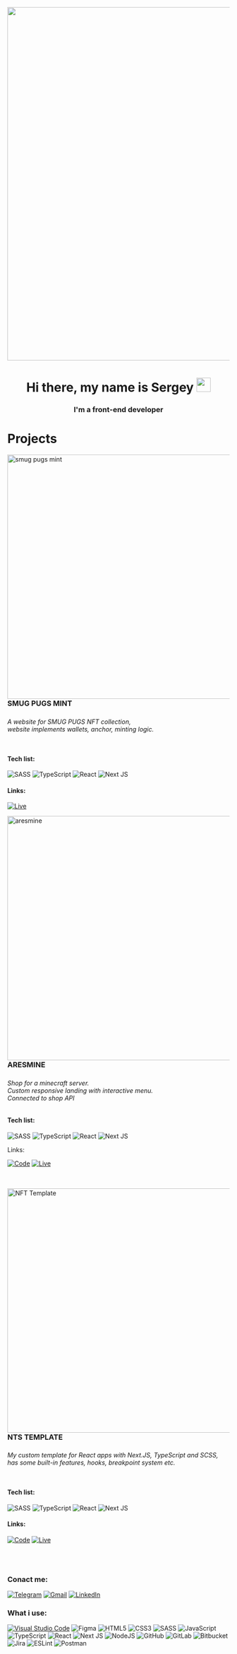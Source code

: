<p align="center"><img src="https://c.tenor.com/H549T-Zxtg0AAAAd/anime-aesthetic.gif" width="800"/></p>


<h1 align="center">Hi there, my name&nbsp;is&nbsp;Sergey
<img src="https://github.com/blackcater/blackcater/raw/main/images/Hi.gif" height="32"/></h1>
<h3 align="center">I'm a front-end developer</h3>

<span align="center">

</span>


<h1 align="left">Projects</h1>


[<img alt="smug pugs mint" align="right" src="https://i.ibb.co/wCvxSYg/SmugPugs.png" width="553"/>](https://smug-pugs-mint.vercel.app)
<h3>SMUG PUGS MINT<h3>
<h6>A website for SMUG PUGS NFT collection,<br/> website implements wallets, anchor, minting logic.<br/><br/></h6>
  <h4>Tech list:</h4>
  
![SASS](https://img.shields.io/badge/SCSS-hotpink.svg?style=for-the-badge&logo=SASS&logoColor=white)
![TypeScript](https://img.shields.io/badge/typescript-%23007ACC.svg?style=for-the-badge&logo=typescript&logoColor=white)
![React](https://img.shields.io/badge/react-%2320232a.svg?style=for-the-badge&logo=react&logoColor=%2361DAFB)
![Next JS](https://img.shields.io/badge/Next-black?style=for-the-badge&logo=next.js&logoColor=white)
  
  <h4>Links:</h4>
  
  [![Live](https://img.shields.io/badge/-live%20demo-blue?style=for-the-badge)](https://smugmint.thesmugpugs.com)
  
  </div>
  
      

[<img alt="aresmine" align="left" src="https://i.ibb.co/N3wwJp9/AresMine.png" width="553"/>](https://aresmine.ru)
<h3>ARESMINE<h3>
<h6>Shop for a minecraft server. <br/>
Custom responsive landing with interactive menu. <br/>
Connected to shop API</h6>
  <h4>Tech list:</h4>
  
![SASS](https://img.shields.io/badge/SCSS-hotpink.svg?style=for-the-badge&logo=SASS&logoColor=white)
![TypeScript](https://img.shields.io/badge/typescript-%23007ACC.svg?style=for-the-badge&logo=typescript&logoColor=white)
![React](https://img.shields.io/badge/react-%2320232a.svg?style=for-the-badge&logo=react&logoColor=%2361DAFB)
![Next JS](https://img.shields.io/badge/Next-black?style=for-the-badge&logo=next.js&logoColor=white)
  
  Links:
  
  [![Code](https://img.shields.io/badge/-source%20code-green?style=for-the-badge)](https://gitfront.io/r/elmosmokinweed/50c8ea7c1f1e77d951160ccf9e72ff38d8f4cf96/AresMine/)
  [![Live](https://img.shields.io/badge/-live%20demo-blue?style=for-the-badge)](https://aresmine.vercel.app)
<br /><br /><br />
  
[<img alt="NFT Template" align="right" src="https://i.ibb.co/PmnbvBM/nts.png" width="553"/>](https://next-typescript-scss-template.vercel.app/)
<h3>NTS TEMPLATE<h3>
<h6>My custom template for React apps with Next.JS, TypeScript and SCSS,<br/>has some built-in features, hooks, breakpoint system etc.<br/><br/></h6>
  <h4>Tech list:</h4>
  
![SASS](https://img.shields.io/badge/SCSS-hotpink.svg?style=for-the-badge&logo=SASS&logoColor=white)
![TypeScript](https://img.shields.io/badge/typescript-%23007ACC.svg?style=for-the-badge&logo=typescript&logoColor=white)
![React](https://img.shields.io/badge/react-%2320232a.svg?style=for-the-badge&logo=react&logoColor=%2361DAFB)
![Next JS](https://img.shields.io/badge/Next-black?style=for-the-badge&logo=next.js&logoColor=white)
  
  <h4>Links:</h4>
  
   [![Code](https://img.shields.io/badge/-source%20code-green?style=for-the-badge)](https://github.com/elmosmokinweed/next-typescript-scss-template)
  [![Live](https://img.shields.io/badge/-live%20demo-blue?style=for-the-badge)](https://next-typescript-scss-template.vercel.app/)
  
</div>
  
<br/>
<br />
  
### Conact me:
  
[![Telegram](https://img.shields.io/badge/Telegram-2CA5E0?style=for-the-badge&logo=telegram&logoColor=white)](https://www.t.me/elmosmokinweed)
[![Gmail](https://img.shields.io/badge/Gmail-D14836?style=for-the-badge&logo=gmail&logoColor=white)](mailto:mrelmosmokinweed@gmail.com)
[![LinkedIn](https://img.shields.io/badge/linkedin-%230077B5.svg?style=for-the-badge&logo=linkedin&logoColor=white)](https://www.linkedin.com/in/sergey-bogatyrenkov-12ba28220/)

### What i use:
[![Visual Studio Code](https://img.shields.io/badge/Visual%20Studio%20Code-0078d7.svg?style=for-the-badge&logo=visual-studio-code&logoColor=white)](https://www.google.com)
![Figma](https://img.shields.io/badge/figma-%23F24E1E.svg?style=for-the-badge&logo=figma&logoColor=white)
![HTML5](https://img.shields.io/badge/html5-%23E34F26.svg?style=for-the-badge&logo=html5&logoColor=white)
![CSS3](https://img.shields.io/badge/css3-%231572B6.svg?style=for-the-badge&logo=css3&logoColor=white)
![SASS](https://img.shields.io/badge/SCSS-hotpink.svg?style=for-the-badge&logo=SASS&logoColor=white)
![JavaScript](https://img.shields.io/badge/javascript-%23323330.svg?style=for-the-badge&logo=javascript&logoColor=%23F7DF1E)
![TypeScript](https://img.shields.io/badge/typescript-%23007ACC.svg?style=for-the-badge&logo=typescript&logoColor=white)
![React](https://img.shields.io/badge/react-%2320232a.svg?style=for-the-badge&logo=react&logoColor=%2361DAFB)
![Next JS](https://img.shields.io/badge/Next-black?style=for-the-badge&logo=next.js&logoColor=white)
![NodeJS](https://img.shields.io/badge/node.js-6DA55F?style=for-the-badge&logo=node.js&logoColor=white)
![GitHub](https://img.shields.io/badge/github-%23121011.svg?style=for-the-badge&logo=github&logoColor=white)
![GitLab](https://img.shields.io/badge/gitlab-%23181717.svg?style=for-the-badge&logo=gitlab&logoColor=white)
![Bitbucket](https://img.shields.io/badge/bitbucket-%230047B3.svg?style=for-the-badge&logo=bitbucket&logoColor=white)
![Jira](https://img.shields.io/badge/jira-%230A0FFF.svg?style=for-the-badge&logo=jira&logoColor=white)
![ESLint](https://img.shields.io/badge/ESLint-4B3263?style=for-the-badge&logo=eslint&logoColor=white)
![Postman](https://img.shields.io/badge/Postman-FF6C37?style=for-the-badge&logo=postman&logoColor=white)




<br />


[Gmail]: mailto:mrelmosmokinweed@gmail.com

